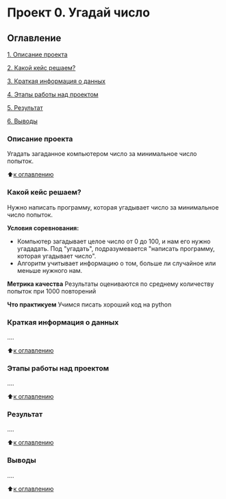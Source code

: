 # Проект 0. Угадай число

## Оглавление
[1. Описание проекта](https://github.com/DS-PRO-PIT/ds_pro_work/tree/main/project_0/README.md#Описание-проекта)

[2. Какой кейс решаем?](https://github.com/DS-PRO-PIT/ds_pro_work/tree/main/project_0/README.md#Какой-кейс-решаем)

[3. Краткая информация о данных](https://github.com/DS-PRO-PIT/ds_pro_work/tree/main/project_0/README.md#Краткая-информация-о-данных)

[4. Этапы работы над проектом](https://github.com/DS-PRO-PIT/ds_pro_work/tree/main/project_0/README.md#Этапы-работы-над-проектом)

[5. Результат](https://github.com/DS-PRO-PIT/ds_pro_work/tree/main/project_0/README.md#Результат)

[6. Выводы](https://github.com/DS-PRO-PIT/ds_pro_work/tree/main/project_0/README.md#Выводы)

### Описание проекта
Угадать загаданное компьютером число за минимальное число попыток.

:arrow_up:[к оглавлению](https://github.com/DS-PRO-PIT/ds_pro_work/tree/main/project_0/README.md#Оглавление)


### Какой кейс решаем?
Нужно написать программу, которая угадывает число за минимальное число попыток.

**Условия соревнования:**
- Компьютер загадывает целое число от 0 до 100, и нам его нужно угададать. Под "угадать", подразумевается "написать программу, которая угадывает число".
- Алгоритм учитывает информацию о том, больше ли случайное или меньше нужного нам.

**Метрика качества**
Результаты оцениваются по среднему количеству попыток при 1000 повторений

**Что практикуем**
Учимся писать хороший код на python


### Краткая информация о данных
....

:arrow_up:[к оглавлению](https://github.com/DS-PRO-PIT/ds_pro_work/tree/main/project_0/README.md#Оглавление)


### Этапы работы над проектом
....

:arrow_up:[к оглавлению](https://github.com/DS-PRO-PIT/ds_pro_work/tree/main/project_0/README.md#Оглавление)


### Результат
....

:arrow_up:[к оглавлению](https://github.com/DS-PRO-PIT/ds_pro_work/tree/main/project_0/README.md#Оглавление)


### Выводы
....

:arrow_up:[к оглавлению](https://github.com/DS-PRO-PIT/ds_pro_work/tree/main/project_0/README.md#Оглавление)
